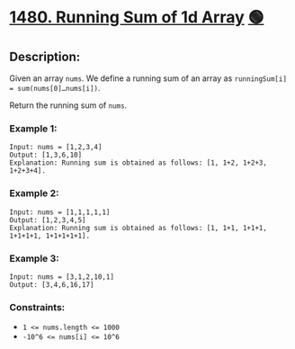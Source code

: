 # [1480. Running Sum of 1d Array](https://leetcode.com/problems/running-sum-of-1d-array/) [&#128994;](## "Easy")

## Description:

Given an array `nums`. We define a running sum of an array as `runningSum[i] = sum(nums[0]…nums[i])`.

Return the running sum of `nums`.

### Example 1:

    Input: nums = [1,2,3,4]
    Output: [1,3,6,10]
    Explanation: Running sum is obtained as follows: [1, 1+2, 1+2+3, 1+2+3+4].

### Example 2:

    Input: nums = [1,1,1,1,1]
    Output: [1,2,3,4,5]
    Explanation: Running sum is obtained as follows: [1, 1+1, 1+1+1, 1+1+1+1, 1+1+1+1+1].

### Example 3:

    Input: nums = [3,1,2,10,1]
    Output: [3,4,6,16,17]

### Constraints:

* `1 <= nums.length <= 1000`
* `-10^6 <= nums[i] <= 10^6`
